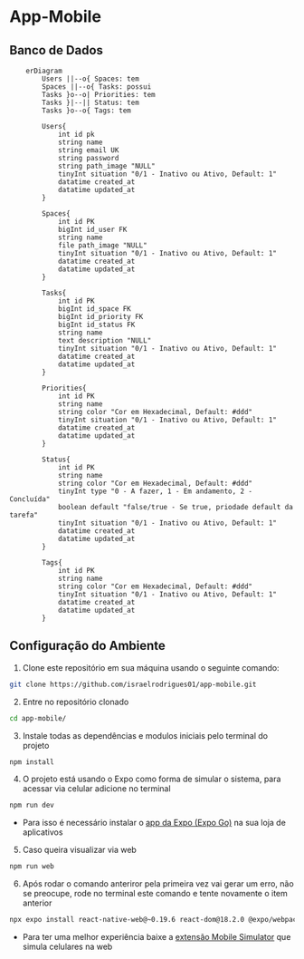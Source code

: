 # App-Mobile
## Banco de Dados

```mermaid
    erDiagram
        Users ||--o{ Spaces: tem
        Spaces ||--o{ Tasks: possui
        Tasks }o--o| Priorities: tem
        Tasks }|--|| Status: tem
        Tasks }o--o{ Tags: tem

        Users{
            int id pk
            string name
            string email UK
            string password
            string path_image "NULL"
            tinyInt situation "0/1 - Inativo ou Ativo, Default: 1"
            datatime created_at
            datatime updated_at
        }

        Spaces{
            int id PK
            bigInt id_user FK
            string name
            file path_image "NULL"
            tinyInt situation "0/1 - Inativo ou Ativo, Default: 1"
            datatime created_at
            datatime updated_at
        }

        Tasks{
            int id PK
            bigInt id_space FK
            bigInt id_priority FK
            bigInt id_status FK
            string name
            text description "NULL"
            tinyInt situation "0/1 - Inativo ou Ativo, Default: 1"
            datatime created_at
            datatime updated_at
        }

        Priorities{
            int id PK
            string name
            string color "Cor em Hexadecimal, Default: #ddd"
            tinyInt situation "0/1 - Inativo ou Ativo, Default: 1"
            datatime created_at
            datatime updated_at
        }

        Status{
            int id PK
            string name
            string color "Cor em Hexadecimal, Default: #ddd"
            tinyInt type "0 - A fazer, 1 - Em andamento, 2 - Concluída"
            boolean default "false/true - Se true, priodade default da tarefa"
            tinyInt situation "0/1 - Inativo ou Ativo, Default: 1"
            datatime created_at
            datatime updated_at
        }
        
        Tags{
            int id PK
            string name
            string color "Cor em Hexadecimal, Default: #ddd"
            tinyInt situation "0/1 - Inativo ou Ativo, Default: 1"
            datatime created_at
            datatime updated_at
        }
```


## Configuração do Ambiente

1. Clone este repositório em sua máquina usando o seguinte comando:
```bash
git clone https://github.com/israelrodrigues01/app-mobile.git
```

2. Entre no repositório clonado
```bash
cd app-mobile/
```

3. Instale todas as dependências e modulos iniciais pelo terminal do projeto
```bash
npm install
```

4. O projeto está usando o Expo como forma de simular o sistema, para acessar via celular adicione no terminal
```bash
npm run dev
```
* Para isso é necessário instalar o [app da Expo (Expo Go)](https://docs.expo.dev/get-started/expo-go/) na sua loja de aplicativos

5. Caso queira visualizar via web
```bash
npm run web
```

6. Após rodar o comando anteriror pela primeira vez vai gerar um erro, não se preocupe, rode no terminal este comando e tente novamente o item anterior
```bash
npx expo install react-native-web@~0.19.6 react-dom@18.2.0 @expo/webpack-config@^19.0.0
```
* Para ter uma melhor experiência baixe a [extensão Mobile Simulator](https://chromewebstore.google.com/detail/mobile-simulator-responsi/ckejmhbmlajgoklhgbapkiccekfoccmk?pli=1) que simula celulares na web
